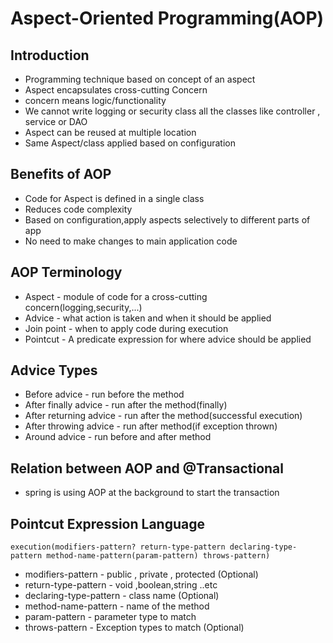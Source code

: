 # Aspect-Oriented Programming(AOP)

## Introduction
- Programming technique based on concept of an aspect
- Aspect encapsulates cross-cutting Concern
- concern means logic/functionality
- We cannot write logging or security class all the classes like controller , service or DAO
- Aspect can be reused at multiple location 
- Same Aspect/class applied based on configuration

## Benefits of AOP 
- Code for Aspect is defined in a single class
- Reduces code complexity
- Based on configuration,apply aspects selectively to different parts of app 
- No need to make changes to main application code 

## AOP Terminology
- Aspect     - module of code for a cross-cutting concern(logging,security,...)
- Advice     - what action is taken and when it should be applied 
- Join point - when to apply code during execution 
- Pointcut   - A predicate expression for where advice should be applied 

## Advice Types
- Before advice          - run before the method 
- After finally advice   - run after the method(finally)
- After returning advice - run after the method(successful execution)
- After throwing advice  - run after method(if exception thrown)
- Around advice          - run before and after method

## Relation between AOP and @Transactional
- spring is using AOP at the background to start the transaction

## Pointcut Expression Language
    execution(modifiers-pattern? return-type-pattern declaring-type-pattern method-name-pattern(param-pattern) throws-pattern)
- modifiers-pattern - public , private , protected (Optional)
- return-type-pattern - void ,boolean,string ..etc
- declaring-type-pattern - class name (Optional)
- method-name-pattern - name of the method 
- param-pattern - parameter type to match 
- throws-pattern - Exception types to match (Optional)



